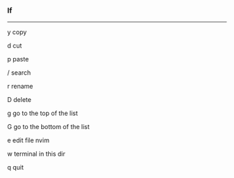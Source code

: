 ### lf

---

y copy

d cut 

p paste

/ search

r rename

D delete

g go to the top of the list 

G go to the bottom of the list 

e edit file nvim

w terminal in this dir

q quit
